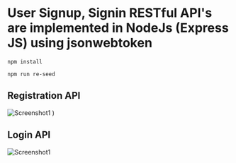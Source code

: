 # User Signup, Signin RESTful API's are implemented in NodeJs (Express JS) using jsonwebtoken

`npm install`

`npm run re-seed`

## Registration API
![Screenshot1](https://img001.prntscr.com/file/img001/F-6eJGyzRruzMcxMPvu-jA.png)
)

## Login API
![Screenshot1](https://img001.prntscr.com/file/img001/PKUDycH9TDiHmi9NxKk4zw.png)
